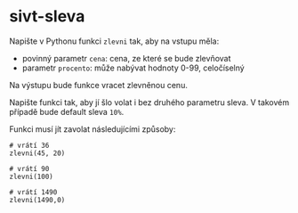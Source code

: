 # sivt-sleva

Napište v Pythonu funkci `zlevni` tak, aby na vstupu měla:
- povinný parametr `cena`: cena, ze které se bude zlevňovat
- parametr `procento`: může nabývat hodnoty 0-99, celočíselný

Na výstupu bude funkce vracet zlevněnou cenu.

Napište funkci tak, aby jí šlo volat i bez druhého parametru sleva. V takovém případě bude default sleva `10%`.

Funkci musí jít zavolat následujícími způsoby:

```
# vrátí 36
zlevni(45, 20)

# vrátí 90
zlevni(100)

# vrátí 1490
zlevni(1490,0)
```
